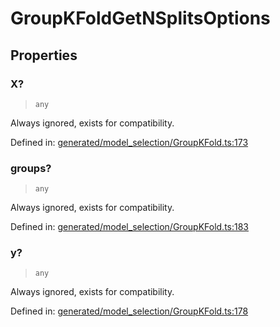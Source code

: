 # GroupKFoldGetNSplitsOptions

## Properties

### X?

> `any`

Always ignored, exists for compatibility.

Defined in:  [generated/model\_selection/GroupKFold.ts:173](https://github.com/transitive-bullshit/scikit-learn-ts/blob/b59c1ff/packages/sklearn/src/generated/model_selection/GroupKFold.ts#L173)

### groups?

> `any`

Always ignored, exists for compatibility.

Defined in:  [generated/model\_selection/GroupKFold.ts:183](https://github.com/transitive-bullshit/scikit-learn-ts/blob/b59c1ff/packages/sklearn/src/generated/model_selection/GroupKFold.ts#L183)

### y?

> `any`

Always ignored, exists for compatibility.

Defined in:  [generated/model\_selection/GroupKFold.ts:178](https://github.com/transitive-bullshit/scikit-learn-ts/blob/b59c1ff/packages/sklearn/src/generated/model_selection/GroupKFold.ts#L178)
